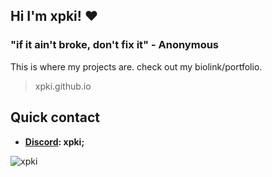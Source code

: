 ## Hi I'm xpki! ❤️

### "if it ain't broke, don't fix it" - Anonymous
This is where my projects are. check out my biolink/portfolio.
> xpki.github.io
## Quick contact
- **[Discord](https://discord.com/users/405180450793979904): xpki;**

<img src="https://komarev.com/ghpvc/?username=xpki&style=flat" alt="xpki" />
